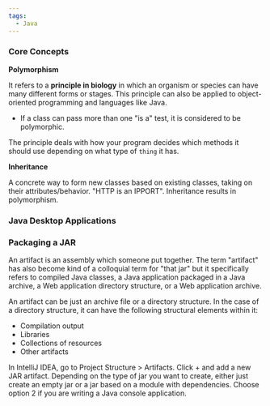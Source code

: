 ```yaml
---
tags:
  - Java
---
```


### Core Concepts

**Polymorphism**

It refers to a **principle in biology** in which an organism or species can have many different forms or stages. This principle can also be applied to object-oriented programming and languages like Java. 
* If a class can pass more than one "is a" test, it is considered to be polymorphic.

The principle deals with how your program decides which methods it should use depending on what type of `thing` it has. 

**Inheritance**

A concrete way to form new classes based on existing classes, taking on their attributes/behavior. "HTTP is an IPPORT". Inheritance results in polymorphism.

### Java Desktop Applications

### Packaging a JAR
An artifact is an assembly which someone put together. The term "artifact" has also become kind of a colloquial term for "that jar" but it specifically refers to compiled Java classes, a Java application packaged in a Java archive, a Web application directory structure, or a Web application archive. 

An artifact can be just an archive file or a directory structure. In the case of a directory structure, it can have the following structural elements within it:
- Compilation output
- Libraries 
- Collections of resources 
- Other artifacts

In IntelliJ IDEA, go to Project Structure > Artifacts. Click + and add a new JAR artifact. Depending on the type of jar you want to create, either just create an empty jar or a jar based on a module with dependencies. Choose option 2 if you are writing a Java console application.

